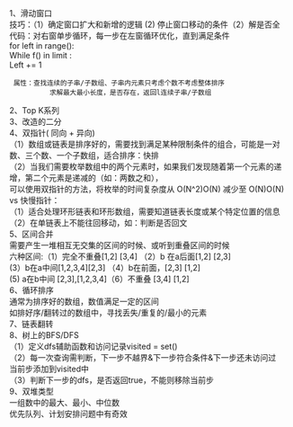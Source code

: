 1、滑动窗口  
技巧：（1）确定窗口扩大和新增的逻辑  (2) 停止窗口移动的条件（2）解是否全  
代码：对右窗单步循环，每一步在左窗循环优化，直到满足条件  
         for left in range():  
                  While f()  in limit :  
                       Left += 1  

     属性：查找连续的子串/子数组、子串内元素只考虑个数不考虑整体排序 
              求解最大最小长度，是否存在，返回l连续子串/子数组
2、Top K系列  
3、改造的二分  
4、双指针( 同向 + 异向)  
  （1）数组或链表是排序好的，需要找到满足某种限制条件的组合，可能是一对数、三个数、一个子数组，适合排序：快排  
  （2）当我们需要枚举数组中的两个元素时，如果我们发现随着第一个元素的递增，第二个元素是递减的（如：两数之和），  
      可以使用双指针的方法，将枚举的时间复杂度从 O(N^2)O(N) 减少至 O(N)O(N)  
   vs 快慢指针：  
      （1）适合处理环形链表和环形数组，需要知道链表长度或某个特定位置的信息  
      （2）在单链表上不能往回移动，如：判断是否回文  
5、区间合并  
  需要产生一堆相互无交集的区间的时候、或听到重叠区间的时候  
  六种区间:（1）完全不重叠[1,2] [3,4]   （2）b 在a后面[1,2] [2,3]  
                  (3）b在a中间[1,2,3,4][2,3] （4）b在前面，[2,3] [1,2]  
                  (5)  a在b中间 [2,3],[1,2,3,4]（6）不重叠 [3,4] [1,2]  
6、循环排序  
  通常为排序好的数组，数值满足一定的区间  
  如排好序/翻转过的数组中，寻找丢失/重复的/最小的元素  
7、链表翻转  
8、树上的BFS/DFS  
   （1）定义dfs辅助函数和访问记录visited = set()  
   （2）每一次查询需判断，下一步不越界&下一步符合条件&下一步还未访问过  
            当前步添加到visited中  
   （3）判断下一步的dfs，是否返回true，不能则移除当前步  
9、双堆类型   
     一组数中的最大、最小、中位数  
     优先队列、计划安排问题中有奇效  
